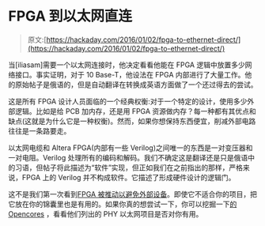 # FPGA 到以太网直连

> 原文:[https://hackaday.com/2016/01/02/fpga-to-ethernet-direct/](https://hackaday.com/2016/01/02/fpga-to-ethernet-direct/)

当[iliasam]需要一个以太网连接时，他决定看看他能在 FPGA 逻辑中放置多少网络接口。事实证明，对于 10 Base-T，他设法在 FPGA 内部进行了大量工作。他的原始帖子是俄语的，但是自动翻译在转换成英语方面做了一个还过得去的尝试。

这是所有 FPGA 设计人员面临的一个经典权衡:对于一个特定的设计，使用多少外部逻辑。比如是给 PCB 加内存，还是用 FPGA 资源做内存？每一种都有其优点和缺点(这就是为什么它是一种权衡)。然而，如果你想保持东西便宜，削减外部电路往往是一条路要走。

以太网电缆和 Altera FPGA(内部有一些 Verilog)之间唯一的东西是一对变压器和一对电阻。Verilog 处理所有的编码和解码。我们不确定这是翻译还是只是俄语中的习语，但帖子将此描述为“软件”实现，但正如我们在之前指出的那样，严格来说，FPGA 上的 Verilog 并不构成软件。它描述了形成硬件设计的逻辑门。

这不是我们第一次看到[FPGA 被推动以避免外部设备](http://hackaday.com/2015/09/09/video-fpga-with-no-external-ad/)。即使它不适合你的项目，把它放在你的锦囊里也是有用的。如果你真的想尝试一下，你可以挖掘一下[的 Opencores](http://opencores.org/projects) ，看看他们列出的 PHY 以太网项目是否对你有用。
